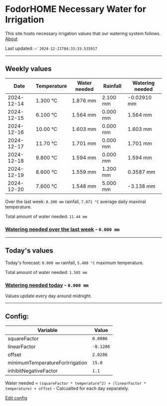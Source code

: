 # FodorHOME Necessary Water for Irrigation

This site hosts necessary irrigation values that our watering system follows. [About](https://github.com/redyau/irrigation)

Last updated: ✅ `2024-12-21T04:33:33.535917`

---

## Weekly values

| Date | Temperature | Water needed | Rainfall | Watering needed |
|-----|-----|-----|-----|-----|
| 2024-12-14 | 1.300 °C | 1.876 mm | 2.100 mm | -0.02910 mm |
| 2024-12-15 | 6.100 °C | 1.564 mm | 0.000 mm | 1.564 mm |
| 2024-12-16 | 10.00 °C | 1.603 mm | 0.000 mm | 1.603 mm |
| 2024-12-17 | 11.70 °C | 1.701 mm | 0.000 mm | 1.701 mm |
| 2024-12-18 | 9.800 °C | 1.594 mm | 0.000 mm | 1.594 mm |
| 2024-12-19 | 8.600 °C | 1.559 mm | 1.200 mm | 0.3587 mm |
| 2024-12-20 | 7.600 °C | 1.548 mm | 5.000 mm | -3.138 mm |


Over the last week: `8.300 mm` rainfall, `7.871 °C` average daily maximal temperature.

Total amount of water needed: `11.44 mm`

### [Watering needed over the last week](lastweek.txt) - `0.000 mm`

---

## Today's values

Today's forecast: `0.000 mm` rainfall, `5.400 °C` maximum temperature.

Total amount of water needed: `1.585 mm`

### [Watering needed today](today.txt) - `0.000 mm`

Values update every day around midnight.

---

## Config:

| Variable | Value |
|-----|-----|
| squareFactor | `0.0086` |
| linearFactor | `-0.1286` |
| offset | `2.0286` |
| minimumTemperatureForIrrigation | `15.0` |
| inhibitNegativeFactor | `1.1` |

Water needed = `(squareFactor * temperature^2) + (linearFactor * temperature) + offset` - Calcualted for each day separately.

[Edit config](https://github.com/RedyAu/irrigation/edit/main/config.json)
